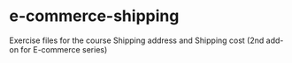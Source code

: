 # e-commerce-shipping
Exercise files for the course Shipping address and Shipping cost (2nd add-on for E-commerce series)
